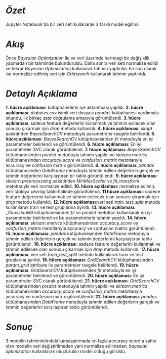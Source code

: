 # *Özet*
Jupyter Notebook'da bir veri seti kullanarak 3 farklı model eğitimi.
# *Akış*
Önce _Bayesian Optimization_ ile ve veri üzerinde herhnagi bir değişiklik yapmadan bir tahminde bulunduruldu. Daha sonra veri seti normalize edildi ve tekrar _Bayesian Optimization_ kullanarak tahmin yaptırıldı. En son olarak ise normalize edilmiş veri için _Gridsearch_ kullanarak tahmin yaptırıldı.
# *Detaylı Açıklama*
**1. hücre açıklaması**: kütüphanelerin içe aktarılması yapıldı.
**2. hücre açıklaması**: _diabetes.csv_ isimli veri dosyası _pandas_ kütüphanesi yardımıyla okundu, ilk birkaç satır doğrulama amacıyla görüntülendi.
**3. hücre açıklaması**: sadece feature değerlerini kullanmak ve tahmin edilecek olan sonucu çıkarmak için _drop_ metodu kullanıldı.
**4. hücre açıklaması**: _skopt_ paketinden _BayesSearchCV_ metoduyla parametreler rasgele belirlendi.
**5. hücre açıklaması**: _BayesSearchCV_ kütüphanesinden _fit_ metoduyla en iyi parametreler belirlendi ve görüntülendi.
**6. hücre açıklaması**: En iyi parametreler SVC olarak görüntülendi.
**7. hücre açıklaması**: _BayesSearchCV_ kütüphanesinden _predict_ metoduyla tahmin yapıldı ve _sklearn.metrics_ kütüphanesinden _accuracy_score_ ve _confusion_matrix_ metotlarıyla accuracy ve confusion matrix görüntülendi.
**8. hücre açıklaması**: _pandas_ kütüphanesinden _DataFrame_ metoduyla tahmin edilen değerlerin gerçek ve tahmin değerlerini karşılaştıran bir tablo görüntülendi.
**9. hücre açıklaması**: _sklearn.preprocessing_ paketinden _MinMaxScaler_ ve _fit_transform_ metotlarıyla veri normalize edildi.
**10. hücre açıklaması**: normalize edilmiş veri tabloya çevrilip tablo halinde görüntülendi.
**11 hücre açıklaması**: sadece feature değerlerini kullanmak ve tahmin edilecek olan sonucu çıkarmak için _drop_ metodu kullanıldı.
**12. hücre açıklaması**:veri seti _train_test_split_ metodu kullanılarak train ve test gruplarına ayrıldı.
**13. hücre açıklaması**: __GaussianNB_ kütüphanesinden _fit_ ve _predict_ metotları kullanılarak en iyi parametreler belirlendi ve bu parametrelerle tahmin yapıldı.
**14. hücre açıklaması**: _sklearn.metrics_ kütüphanesinden _accuracy_score_ ve _confusion_matrix_ metotlarıyla accuracy ve confusion matrix görüntülendi.
**15. hücre açıklaması**: _pandas_ kütüphanesinden _DataFrame_ metoduyla tahmin edilen değerlerin gerçek ve tahmin değerlerini karşılaştıran tablo görüntülendi.
**16. hücre açıklaması**: sadece feature değerlerini kullanmak ve tahmin edilecek olan sonucu çıkarmak için _drop_ metodu kullanıldı. 
**17. hücre açıklaması**: veri seti _train_test_split_ metodu kullanılarak train ve test gruplarına ayrıldı.
**18. hücre açıklaması**: _GridSearchCV_ kütüphanesinden _param_grid_ attribute ile parametreler rasgele belirlendi.
**19. hücre açıklaması**: _GridSearchCV_ kütüphanesinden _fit_ metoduyla en iyi parametreler belirlendi ve görüntülendi.
**20. hücre açıklaması**: En iyi parametreler SVC olarak görüntülendi.
**21. hücre açıklaması**: _GridSearchCV_ kütüphanesinden _predict_ metoduyla tahmin yapıldı ve _sklearn.metrics_ kütüphanesinden _accuracy_score_ ve _confusion_matrix_ metotlarıyla accuracy ve confusion matrix görüntülendi.
**22. hücre açıklaması**: _pandas_ kütüphanesinden _DataFrame_ metoduyla tahmin edilen değerlerin gerçek ve tahmin değerlerini karşılaştıran tablo görüntülendi.
# *Sonuç*
3 modelin tahminlerindeki karşılaştırmada en fazla accuracy score'a sahip olan modelin veri değiştirilmeden yani normalize edilmeden, _bayesian optimization_ kullanılarak oluşturulan model olduğu görüldü.
